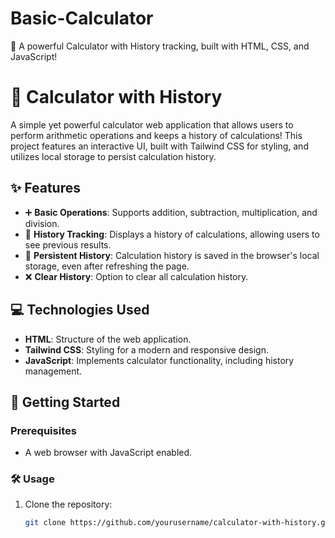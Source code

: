 # Basic-Calculator
🧮 A powerful Calculator with History tracking, built with HTML, CSS, and JavaScript!
# 🧮 Calculator with History

A simple yet powerful calculator web application that allows users to perform arithmetic operations and keeps a history of calculations! This project features an interactive UI, built with Tailwind CSS for styling, and utilizes local storage to persist calculation history.

## ✨ Features

- ➕ **Basic Operations**: Supports addition, subtraction, multiplication, and division.
- 📜 **History Tracking**: Displays a history of calculations, allowing users to see previous results.
- 💾 **Persistent History**: Calculation history is saved in the browser's local storage, even after refreshing the page.
- ❌ **Clear History**: Option to clear all calculation history.

## 💻 Technologies Used

- **HTML**: Structure of the web application.
- **Tailwind CSS**: Styling for a modern and responsive design.
- **JavaScript**: Implements calculator functionality, including history management.

## 🚀 Getting Started

### Prerequisites
- A web browser with JavaScript enabled.

### 🛠️ Usage

1. Clone the repository:
   ```bash
   git clone https://github.com/yourusername/calculator-with-history.git
